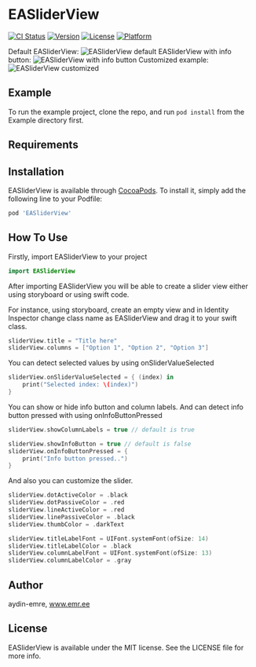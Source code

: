 # EASliderView

[![CI Status](https://img.shields.io/travis/aydin-emre/EASliderView.svg?style=flat)](https://travis-ci.org/aydin-emre/EASliderView)
[![Version](https://img.shields.io/cocoapods/v/EASliderView.svg?style=flat)](https://cocoapods.org/pods/EASliderView)
[![License](https://img.shields.io/cocoapods/l/EASliderView.svg?style=flat)](https://cocoapods.org/pods/EASliderView)
[![Platform](https://img.shields.io/cocoapods/p/EASliderView.svg?style=flat)](https://cocoapods.org/pods/EASliderView)

Default EASliderView:
![EASliderView default](https://i.ibb.co/RNCwQSF/Simulator-Screen-Shot-i-Phone-11-Pro-2020-01-14-at-11-39-57.png)
EASliderView with info button:
![EASliderView with info button](https://i.ibb.co/N3jghbd/Simulator-Screen-Shot-i-Phone-11-Pro-2020-01-14-at-12-38-40.png)
Customized example:
![EASliderView customized](https://i.ibb.co/whfgYVM/Simulator-Screen-Shot-i-Phone-11-Pro-2020-01-14-at-12-40-22.png)

## Example

To run the example project, clone the repo, and run `pod install` from the Example directory first.

## Requirements

## Installation

EASliderView is available through [CocoaPods](https://cocoapods.org). To install
it, simply add the following line to your Podfile:

```ruby
pod 'EASliderView'
```

## How To Use

Firstly, import EASliderView to your project
```swift
import EASliderView
```

After importing EASliderView you will be able to create a slider view either using storyboard or using swift code.

For instance, using storyboard, create an empty view and in Identity Inspector change class name as EASliderView and drag it to your swift class. 
```swift
sliderView.title = "Title here"
sliderView.columns = ["Option 1", "Option 2", "Option 3"]
```
You can detect selected values by using onSliderValueSelected
```swift
sliderView.onSliderValueSelected = { (index) in
    print("Selected index: \(index)")
}
```
You can show or hide info button and column labels. And can detect info button pressed with using onInfoButtonPressed
```swift
sliderView.showColumnLabels = true // default is true

sliderView.showInfoButton = true // default is false
sliderView.onInfoButtonPressed = {
    print("Info button pressed..")
}
```

And also you can customize the slider.
```swift
sliderView.dotActiveColor = .black
sliderView.dotPassiveColor = .red
sliderView.lineActiveColor = .red
sliderView.linePassiveColor = .black
sliderView.thumbColor = .darkText

sliderView.titleLabelFont = UIFont.systemFont(ofSize: 14)
sliderView.titleLabelColor = .black
sliderView.columnLabelFont = UIFont.systemFont(ofSize: 13)
sliderView.columnLabelColor = .gray
```

## Author

aydin-emre, www.emr.ee

## License

EASliderView is available under the MIT license. See the LICENSE file for more info.
